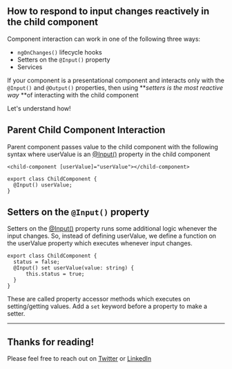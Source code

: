 ## How to respond to input changes reactively in the child component

Component interaction can work in one of the following three ways:
 - `ngOnChanges()` lifecycle hooks
 - Setters on the `@Input()` property
 - Services

If your component is a presentational component and interacts only with the `@Input()` and `@Output()` properties, then using ***setters is the most reactive way* **of interacting with the child component

Let's understand how!

## Parent Child Component Interaction

Parent component passes value to the child component with the following syntax where userValue is an [@Input()](https://angular.io/api/core/Input) property in the child component
```
<child-component [userValue]="userValue"></child-component>
```
```
export class ChildComponent {
  @Input() userValue;
}
```

## Setters on the `@Input()` property

Setters on the [@Input()](https://angular.io/api/core/Input) property runs some additional logic whenever the input changes.
So, instead of defining userValue, we define a function on the userValue property which executes whenever input changes.
```
export class ChildComponent {
  status = false;
  @Input() set userValue(value: string) {
      this.status = true;
  }
}
```
These are called property accessor methods which executes on setting/getting values. Add a `set` keyword before a property to make a setter.

----

## Thanks for reading!

Please feel free to reach out on [Twitter](https://twitter.com/devminibhati) or [LinkedIn](https://www.linkedin.com/in/minibhati93/)